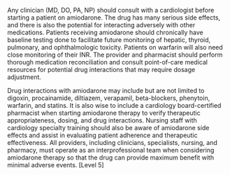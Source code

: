 Any clinician (MD, DO, PA, NP) should consult with a cardiologist before starting a patient on amiodarone. The drug has many serious side effects, and there is also the potential for interacting adversely with other medications. Patients receiving amiodarone should chronically have baseline testing done to facilitate future monitoring of hepatic, thyroid, pulmonary, and ophthalmologic toxicity. Patients on warfarin will also need close monitoring of their INR. The provider and pharmacist should perform thorough medication reconciliation and consult point-of-care medical resources for potential drug interactions that may require dosage adjustment.

Drug interactions with amiodarone may include but are not limited to digoxin, procainamide, diltiazem, verapamil, beta-blockers, phenytoin, warfarin, and statins. It is also wise to include a cardiology board-certified pharmacist when starting amiodarone therapy to verify therapeutic appropriateness, dosing, and drug interactions. Nursing staff with cardiology specialty training should also be aware of amiodarone side effects and assist in evaluating patient adherence and therapeutic effectiveness. All providers, including clinicians, specialists, nursing, and pharmacy, must operate as an interprofessional team when considering amiodarone therapy so that the drug can provide maximum benefit with minimal adverse events. [Level 5]